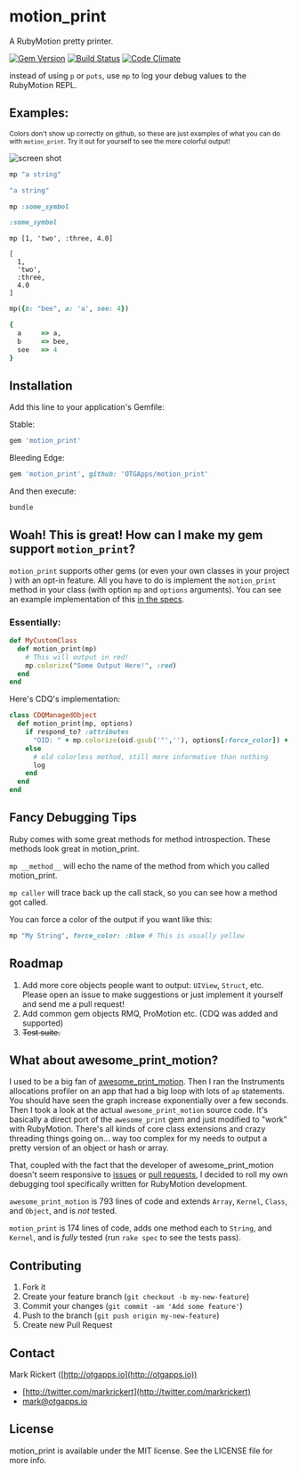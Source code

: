 # motion_print

A RubyMotion pretty printer.

[![Gem Version](https://badge.fury.io/rb/motion_print.svg)](http://badge.fury.io/rb/motion_print)
[![Build Status](https://travis-ci.org/OTGApps/motion_print.svg)](https://travis-ci.org/OTGApps/motion_print)
[![Code Climate](https://codeclimate.com/github/OTGApps/motion_print/badges/gpa.svg)](https://codeclimate.com/github/OTGApps/motion_print)

instead of using `p` or `puts`, use `mp` to log your debug values to the RubyMotion REPL.

## Examples:

<small>Colors don't show up correctly on github, so these are just examples of what you can do with `motion_print`. Try it out for yourself to see the more colorful output!</small>

![screen shot](http://i.imgur.com/5l0v4dT.png)


```ruby
mp "a string"

"a string"
```

```ruby
mp :some_symbol

:some_symbol
```

```
mp [1, 'two', :three, 4.0]

[
  1,
  'two',
  :three,
  4.0
]
```

```ruby
mp({b: "bee", a: 'a', see: 4})

{
  a     => a,
  b     => bee,
  see   => 4
}
```

## Installation

Add this line to your application's Gemfile:

Stable:
```ruby
gem 'motion_print'
```

Bleeding Edge:
```ruby
gem 'motion_print', github: 'OTGApps/motion_print'
```

And then execute:

```bash
bundle
```

## Woah! This is great! How can I make my gem support `motion_print`?

`motion_print` supports other gems (or even your own classes in your project ) with an opt-in feature. All you have to do is implement the `motion_print` method in your class (with option `mp` and `options` arguments). You can see an example implementation of this [in the specs](https://github.com/OTGApps/motion_print/blob/master/spec/opt_in_spec.rb).

### Essentially:

```ruby
def MyCustomClass
  def motion_print(mp)
    # This will output in red!
    mp.colorize("Some Output Here!", :red)
  end
end
```

Here's CDQ's implementation:

```ruby
class CDQManagedObject
  def motion_print(mp, options)
    if respond_to? :attributes
      "OID: " + mp.colorize(oid.gsub('"',''), options[:force_color]) + "\n" + mp.l_hash(attributes, options)
    else
      # old colorless method, still more informative than nothing
      log
    end
  end
end
```

## Fancy Debugging Tips

Ruby comes with some great methods for method introspection.  These methods look great in motion_print.

`mp __method__` will echo the name of the method from which you called motion_print.

`mp caller` will trace back up the call stack, so you can see how a method got called.

You can force a color of the output if you want like this:

```ruby
mp "My String", force_color: :blue # This is usually yellow
```

## Roadmap

1. Add more core objects people want to output: `UIView`, `Struct`, etc. Please open an issue to make suggestions or just implement it yourself and send me a pull request!
2. Add common gem objects RMQ, ProMotion etc. (CDQ was added and supported)
3. ~~Test suite.~~

## What about awesome_print_motion?

I used to be a big fan of [awesome_print_motion](https://github.com/michaeldv/awesome_print_motion). Then I ran the Instruments allocations profiler on an app that had a big loop with lots of `ap` statements. You should have seen the graph increase exponentially over a few seconds. Then I took a look at the actual `awesome_print_motion` source code. It's basically a direct port of the `awesome_print` gem and just modified to "work" with RubyMotion. There's all kinds of core class extensions and crazy threading things going on... way too complex for my needs to output a pretty version of an object or hash or array.

That, coupled with the fact that the developer of awesome_print_motion doesn't seem responsive to [issues](https://github.com/michaeldv/awesome_print_motion/issues) or [pull requests](https://github.com/michaeldv/awesome_print_motion/pulls), I decided to roll my own debugging tool specifically written for RubyMotion development.

`awesome_print_motion` is 793 lines of code and extends `Array`, `Kernel`, `Class`, and `Object`, and is _not_ tested.

`motion_print` is 174 lines of code, adds one method each to `String`, and `Kernel`, and is _fully_ tested (run `rake spec` to see the tests pass).

## Contributing

1. Fork it
2. Create your feature branch (`git checkout -b my-new-feature`)
3. Commit your changes (`git commit -am 'Add some feature'`)
4. Push to the branch (`git push origin my-new-feature`)
5. Create new Pull Request

## Contact

Mark Rickert ([http://otgapps.io](http://otgapps.io))

- [http://twitter.com/markrickert](http://twitter.com/markrickert)
- [mark@otgapps.io](mark@otgapps.io)

## License

motion_print is available under the MIT license. See the LICENSE file for more info.
